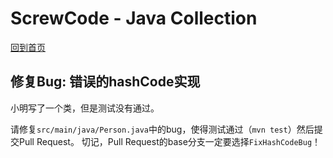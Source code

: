 # ScrewCode - Java Collection 

[回到首页](https://github.com/screwcode/JavaCollection)

## 修复Bug: 错误的hashCode实现

小明写了一个类，但是测试没有通过。

请修复`src/main/java/Person.java`中的bug，使得测试通过（`mvn test`）然后提交Pull Request。
切记，Pull Request的base分支一定要选择`FixHashCodeBug`！
